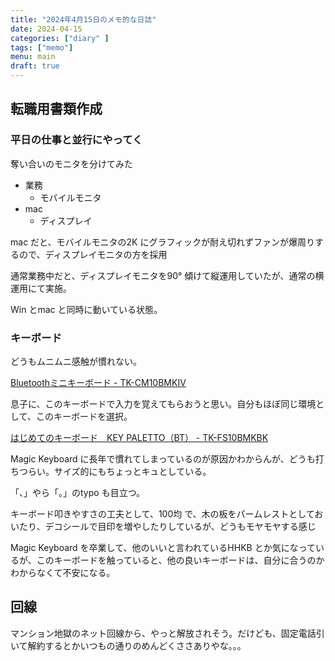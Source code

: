 ```yaml
---
title: "2024年4月15日のメモ的な日誌"
date: 2024-04-15
categories: ["diary" ]
tags: ["memo"]
menu: main
draft: true
---
```


## 転職用書類作成

### 平日の仕事と並行にやってく

奪い合いのモニタを分けてみた

- 業務
  - モバイルモニタ
- mac
  - ディスプレイ

mac だと、モバイルモニタの2K にグラフィックが耐え切れずファンが爆周りするので、ディスプレイモニタの方を採用

通常業務中だと、ディスプレイモニタを90° 傾けて縦運用していたが、通常の横運用にて実施。

Win とmac と同時に動いている状態。

### キーボード

どうもムニムニ感触が慣れない。

[Bluetoothミニキーボード - TK-CM10BMKIV](https://www.elecom.co.jp/products/TK-CM10BMKIV.html)

息子に、このキーボードで入力を覚えてもらおうと思い。自分もほぼ同じ環境として、このキーボードを選択。

[はじめてのキーボード　KEY PALETTO（BT） - TK-FS10BMKBK](https://www.elecom.co.jp/products/TK-FS10BMKBK.html)

 Magic Keyboard に長年で慣れてしまっているのが原因かわからんが、どうも打ちつらい。サイズ的にもちょっとキュとしている。

 「、」やら「。」のtypo も目立つ。

キーボード叩きやすさの工夫として、100均 で、木の板をパームレストとしておいたり、デコシールで目印を増やしたりしているが、どうもモヤモヤする感じ

Magic Keyboard を卒業して、他のいいと言われているHHKB とか気になっているが、このキーボードを触っていると、他の良いキーボードは、自分に合うのかわからなくて不安になる。

## 回線

マンション地獄のネット回線から、やっと解放されそう。だけども、固定電話引いて解約するとかいつもの通りのめんどくささありやな。。。
